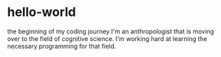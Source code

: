 # hello-world
the beginning of my coding journey
I'm an anthropologist that is moving over to the field of cognitive science. I'm working hard at learning the necessary programming for that field. 
